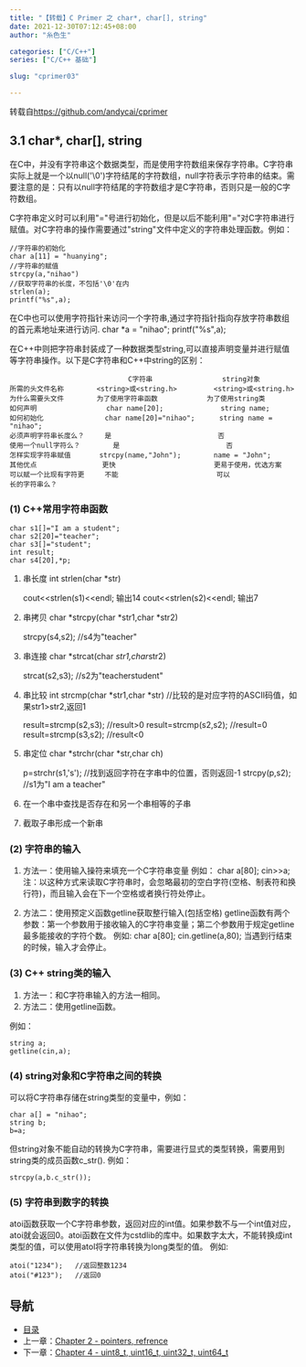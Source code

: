 ```yaml
---
title: "【转载】C Primer 之 char*, char[], string"
date: 2021-12-30T07:12:45+08:00
author: "糸色生"

categories: ["C/C++"]
series: ["C/C++ 基础"]

slug: "cprimer03"

---
```


转载自<https://github.com/andycai/cprimer>


## 3.1 char*, char[], string

在C中，并没有字符串这个数据类型，而是使用字符数组来保存字符串。C字符串实际上就是一个以null('\0')字符结尾的字符数组，null字符表示字符串的结束。需要注意的是：只有以null字符结尾的字符数组才是C字符串，否则只是一般的C字符数组。
    
C字符串定义时可以利用"="号进行初始化，但是以后不能利用"="对C字符串进行赋值。对C字符串的操作需要通过"string"文件中定义的字符串处理函数。例如：

	//字符串的初始化
	char a[11] = "huanying";
	//字符串的赋值
	strcpy(a,"nihao")
	//获取字符串的长度，不包括'\0'在内
	strlen(a);
	printf("%s",a);

在C中也可以使用字符指针来访问一个字符串,通过字符指针指向存放字符串数组的首元素地址来进行访问.
char *a = "nihao";
printf("%s",a);

在C++中则把字符串封装成了一种数据类型string,可以直接声明变量并进行赋值等字符串操作。以下是C字符串和C++中string的区别：

	                             C字符串                 string对象
	所需的头文件名称       	<string>或<string.h>        	<string>或<string.h>
	为什么需要头文件       	为了使用字符串函数            为了使用string类
	如何声明                 char name[20];              string name;
	如何初始化               char name[20]="nihao";   	string name = "nihao";
	必须声明字符串长度么？		是                          否
	使用一个null字符么？     	是                          否
	怎样实现字符串赋值      	strcpy(name,"John");        name = "John";
	其他优点               	更快                        更易于使用，优选方案
	可以赋一个比现有字符更 	不能                        可以
	长的字符串么？  

### (1) C++常用字符串函数

	char s1[]="I am a student";
	char s2[20]="teacher";
	char s3[]="student";
	int result;
	char s4[20],*p;

1. 串长度 int strlen(char *str)

	cout<<strlen(s1)<<endl; 输出14
	cout<<strlen(s2)<<endl; 输出7
	
2. 串拷贝 char *strcpy(char *str1,char *str2)

	strcpy(s4,s2);   //s4为"teacher"

3. 串连接 char *strcat(char *str1,char*str2)
	
	strcat(s2,s3); //s2为"teacherstudent"

4. 串比较 int strcmp(char *str1,char *str) //比较的是对应字符的ASCII码值，如果str1>str2,返回1

	result=strcmp(s2,s3);   //result>0
	result=strcmp(s2,s2);   //result=0
	result=strcmp(s3,s2);   //result<0
	
5. 串定位 char *strchr(char *str,char ch)

	p=strchr(s1,'s');    //找到返回字符在字串中的位置，否则返回-1
	strcpy(p,s2);      //s1为"I am a teacher"
	
6. 在一个串中查找是否存在和另一个串相等的子串

7. 截取子串形成一个新串

### (2) 字符串的输入

1. 方法一：使用输入操符来填充一个C字符串变量
例如：
char a[80];
cin>>a;
注：以这种方式来读取C字符串时，会忽略最初的空白字符(空格、制表符和换行符)，而且输入会在下一个空格或者换行符处停止。

2. 方法二：使用预定义函数getline获取整行输入(包括空格)
getline函数有两个参数：第一个参数用于接收输入的C字符串变量；第二个参数用于规定getline最多能接收的字符个数。
例如:
char a[80];
cin.getline(a,80);
当遇到行结束的时候，输入才会停止。

### (3) C++ string类的输入

1. 方法一：和C字符串输入的方法一相同。
2. 方法二：使用getline函数。

例如：

	string a;
	getline(cin,a);

### (4) string对象和C字符串之间的转换

可以将C字符串存储在string类型的变量中，例如：
	
	char a[] = "nihao";
	string b;
	b=a;

但string对象不能自动的转换为C字符串，需要进行显式的类型转换，需要用到string类的成员函数c_str().
例如：

	strcpy(a,b.c_str());


### (5) 字符串到数字的转换

atoi函数获取一个C字符串参数，返回对应的int值。如果参数不与一个int值对应，atoi就会返回0。atoi函数在文件为cstdlib的库中。如果数字太大，不能转换成int类型的值，可以使用atol将字符串转换为long类型的值。
例如:

	atoi("1234");   //返回整数1234
	atoi("#123");   //返回0

## 导航
* [目录](00.md)
* 上一章：[Chapter 2 - pointers, refrence](02.md)
* 下一章：[Chapter 4 - uint8\_t, uint16\_t, uint32\_t, uint64\_t](04.md)